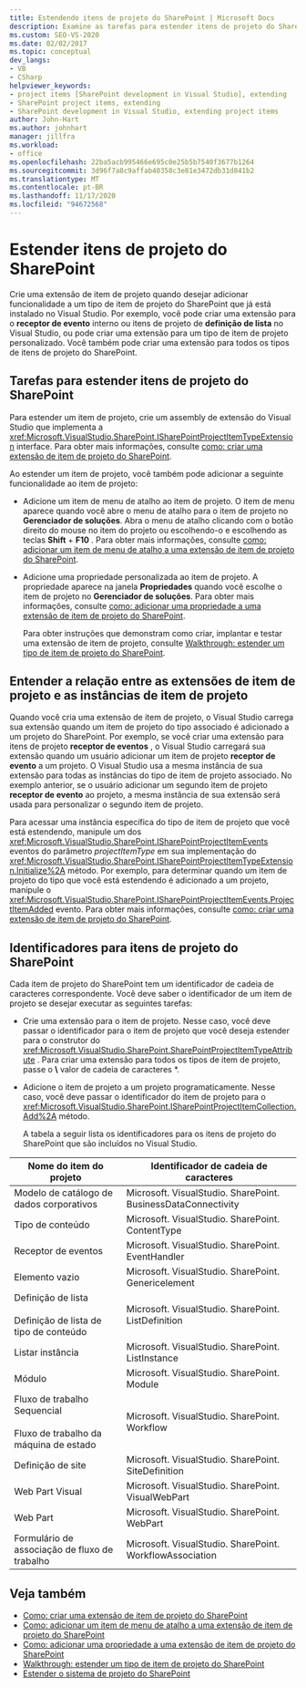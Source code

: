 ```yaml
---
title: Estendendo itens de projeto do SharePoint | Microsoft Docs
description: Examine as tarefas para estender itens de projeto do SharePoint. Entenda como as extensões de item de projeto e as instâncias de item de projeto estão relacionadas.
ms.custom: SEO-VS-2020
ms.date: 02/02/2017
ms.topic: conceptual
dev_langs:
- VB
- CSharp
helpviewer_keywords:
- project items [SharePoint development in Visual Studio], extending
- SharePoint project items, extending
- SharePoint development in Visual Studio, extending project items
author: John-Hart
ms.author: johnhart
manager: jillfra
ms.workload:
- office
ms.openlocfilehash: 22ba5acb995466e695c0e25b5b7540f3677b1264
ms.sourcegitcommit: 3d96f7a8c9affab40358c3e81e3472db31d841b2
ms.translationtype: MT
ms.contentlocale: pt-BR
ms.lasthandoff: 11/17/2020
ms.locfileid: "94672568"
---
```

# <a name="extend-sharepoint-project-items"></a>Estender itens de projeto do SharePoint
  Crie uma extensão de item de projeto quando desejar adicionar funcionalidade a um tipo de item de projeto do SharePoint que já está instalado no Visual Studio. Por exemplo, você pode criar uma extensão para o **receptor de evento** interno ou itens de projeto de **definição de lista** no Visual Studio, ou pode criar uma extensão para um tipo de item de projeto personalizado. Você também pode criar uma extensão para todos os tipos de itens de projeto do SharePoint.

## <a name="tasks-for-extending-sharepoint-project-items"></a>Tarefas para estender itens de projeto do SharePoint
 Para estender um item de projeto, crie um assembly de extensão do Visual Studio que implementa a <xref:Microsoft.VisualStudio.SharePoint.ISharePointProjectItemTypeExtension> interface. Para obter mais informações, consulte [como: criar uma extensão de item de projeto do SharePoint](../sharepoint/how-to-create-a-sharepoint-project-item-extension.md).

 Ao estender um item de projeto, você também pode adicionar a seguinte funcionalidade ao item de projeto:

- Adicione um item de menu de atalho ao item de projeto. O item de menu aparece quando você abre o menu de atalho para o item de projeto no **Gerenciador de soluções**. Abra o menu de atalho clicando com o botão direito do mouse no item do projeto ou escolhendo-o e escolhendo as teclas **Shift** + **F10** . Para obter mais informações, consulte [como: adicionar um item de menu de atalho a uma extensão de item de projeto do SharePoint](../sharepoint/how-to-add-a-shortcut-menu-item-to-a-sharepoint-project-item-extension.md).

- Adicione uma propriedade personalizada ao item de projeto. A propriedade aparece na janela **Propriedades** quando você escolhe o item de projeto no **Gerenciador de soluções**. Para obter mais informações, consulte [como: adicionar uma propriedade a uma extensão de item de projeto do SharePoint](../sharepoint/how-to-add-a-property-to-a-sharepoint-project-item-extension.md).

  Para obter instruções que demonstram como criar, implantar e testar uma extensão de item de projeto, consulte [Walkthrough: estender um tipo de item de projeto do SharePoint](../sharepoint/walkthrough-extending-a-sharepoint-project-item-type.md).

## <a name="understand-the-relationship-between-project-item-extensions-and-project-item-instances"></a>Entender a relação entre as extensões de item de projeto e as instâncias de item de projeto
 Quando você cria uma extensão de item de projeto, o Visual Studio carrega sua extensão quando um item de projeto do tipo associado é adicionado a um projeto do SharePoint. Por exemplo, se você criar uma extensão para itens de projeto **receptor de eventos** , o Visual Studio carregará sua extensão quando um usuário adicionar um item de projeto **receptor de evento** a um projeto. O Visual Studio usa a mesma instância de sua extensão para todas as instâncias do tipo de item de projeto associado. No exemplo anterior, se o usuário adicionar um segundo item de projeto **receptor de evento** ao projeto, a mesma instância de sua extensão será usada para personalizar o segundo item de projeto.

 Para acessar uma instância específica do tipo de item de projeto que você está estendendo, manipule um dos <xref:Microsoft.VisualStudio.SharePoint.ISharePointProjectItemEvents> eventos do parâmetro *projectItemType* em sua implementação do <xref:Microsoft.VisualStudio.SharePoint.ISharePointProjectItemTypeExtension.Initialize%2A> método. Por exemplo, para determinar quando um item de projeto do tipo que você está estendendo é adicionado a um projeto, manipule o <xref:Microsoft.VisualStudio.SharePoint.ISharePointProjectItemEvents.ProjectItemAdded> evento. Para obter mais informações, consulte [como: criar uma extensão de item de projeto do SharePoint](../sharepoint/how-to-create-a-sharepoint-project-item-extension.md).

## <a name="identifiers-for-sharepoint-project-items"></a>Identificadores para itens de projeto do SharePoint
 Cada item de projeto do SharePoint tem um identificador de cadeia de caracteres correspondente. Você deve saber o identificador de um item de projeto se desejar executar as seguintes tarefas:

- Crie uma extensão para o item de projeto. Nesse caso, você deve passar o identificador para o item de projeto que você deseja estender para o construtor do <xref:Microsoft.VisualStudio.SharePoint.SharePointProjectItemTypeAttribute> . Para criar uma extensão para todos os tipos de item de projeto, passe o **\\** valor de cadeia de caracteres *.

- Adicione o item de projeto a um projeto programaticamente. Nesse caso, você deve passar o identificador do item de projeto para o <xref:Microsoft.VisualStudio.SharePoint.ISharePointProjectItemCollection.Add%2A> método.

  A tabela a seguir lista os identificadores para os itens de projeto do SharePoint que são incluídos no Visual Studio.

|Nome do item do projeto|Identificador de cadeia de caracteres|
|-----------------------|-----------------------|
|Modelo de catálogo de dados corporativos|Microsoft. VisualStudio. SharePoint. BusinessDataConnectivity|
|Tipo de conteúdo|Microsoft. VisualStudio. SharePoint. ContentType|
|Receptor de eventos|Microsoft. VisualStudio. SharePoint. EventHandler|
|Elemento vazio|Microsoft. VisualStudio. SharePoint. Genericelement|
|Definição de lista<br /><br /> Definição de lista de tipo de conteúdo|Microsoft. VisualStudio. SharePoint. ListDefinition|
|Listar instância|Microsoft. VisualStudio. SharePoint. ListInstance|
|Módulo|Microsoft. VisualStudio. SharePoint. Module|
|Fluxo de trabalho Sequencial<br /><br /> Fluxo de trabalho da máquina de estado|Microsoft. VisualStudio. SharePoint. Workflow|
|Definição de site|Microsoft. VisualStudio. SharePoint. SiteDefinition|
|Web Part Visual|Microsoft. VisualStudio. SharePoint. VisualWebPart|
|Web Part|Microsoft. VisualStudio. SharePoint. WebPart|
|Formulário de associação de fluxo de trabalho|Microsoft. VisualStudio. SharePoint. WorkflowAssociation|

## <a name="see-also"></a>Veja também
- [Como: criar uma extensão de item de projeto do SharePoint](../sharepoint/how-to-create-a-sharepoint-project-item-extension.md)
- [Como: adicionar um item de menu de atalho a uma extensão de item de projeto do SharePoint](../sharepoint/how-to-add-a-shortcut-menu-item-to-a-sharepoint-project-item-extension.md)
- [Como: adicionar uma propriedade a uma extensão de item de projeto do SharePoint](../sharepoint/how-to-add-a-property-to-a-sharepoint-project-item-extension.md)
- [Walkthrough: estender um tipo de item de projeto do SharePoint](../sharepoint/walkthrough-extending-a-sharepoint-project-item-type.md)
- [Estender o sistema de projeto do SharePoint](../sharepoint/extending-the-sharepoint-project-system.md)
